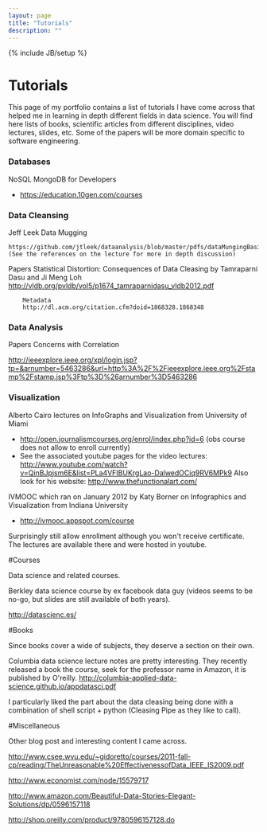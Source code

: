 ```yaml
---
layout: page
title: "Tutorials"
description: ""
---
```

{% include JB/setup %}

# Tutorials

This page of my portfolio contains a list of tutorials I have come across that helped me in learning in depth different fields in data science. You will find here lists of books, scientific articles from different disciplines, video lectures, slides, etc. Some of the papers will be more domain specific to software engineering. 

### Databases 

NoSQL MongoDB for Developers 
- https://education.10gen.com/courses


### Data Cleansing 

Jeff Leek Data Mugging 

	https://github.com/jtleek/dataanalysis/blob/master/pdfs/dataMungingBasics.pdf (See the references on the lecture for more in depth discussion)



Papers
    Statistical Distortion: Consequences of Data Cleasing by Tamraparni Dasu and Ji Meng Loh
    	http://vldb.org/pvldb/vol5/p1674_tamraparnidasu_vldb2012.pdf

		Metadata
		http://dl.acm.org/citation.cfm?doid=1868328.1868348


### Data Analysis 

Papers
Concerns with Correlation

http://ieeexplore.ieee.org/xpl/login.jsp?tp=&arnumber=5463286&url=http%3A%2F%2Fieeexplore.ieee.org%2Fstamp%2Fstamp.jsp%3Ftp%3D%26arnumber%3D5463286

### Visualization  

Alberto Cairo lectures on InfoGraphs and Visualization from University of Miami 
- http://open.journalismcourses.org/enrol/index.php?id=6 (obs course does not allow to enroll currently)
- See the associated youtube pages for the video lectures:  http://www.youtube.com/watch?v=QinBJpjsm6E&list=PLa4VFIBUKrgLao-DalwedOCiq9RV6MPk9
Also look for his website: http://www.thefunctionalart.com/


IVMOOC which ran on January 2012 by Katy Borner on Infographics and Visualization from Indiana University
- http://ivmooc.appspot.com/course 

Surprisingly still allow enrollment although you won't receive certificate. The lectures are available there and were hosted in youtube. 

#Courses 

Data science and related courses.

Berkley data science course by ex facebook data guy (videos seems to be no-go, but slides are still available of both years). 

http://datascienc.es/ 



#Books 

Since books cover a wide of subjects, they deserve a section on their own.

Columbia data science lecture notes are pretty interesting. They recently released a book the course, seek for the professor name in Amazon, it is published by O'reilly. 
http://columbia-applied-data-science.github.io/appdatasci.pdf

I particularly liked the part about the data cleasing being done with a combination of shell script + python (Cleasing Pipe as they like to call). 

#Miscellaneous 

Other blog post and interesting content I came across.

http://www.csee.wvu.edu/~gidoretto/courses/2011-fall-cp/reading/TheUnreasonable%20EffectivenessofData_IEEE_IS2009.pdf

http://www.economist.com/node/15579717

http://www.amazon.com/Beautiful-Data-Stories-Elegant-Solutions/dp/0596157118

http://shop.oreilly.com/product/9780596157128.do 

